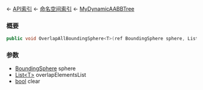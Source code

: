← [API索引](Api-Index) ← [命名空间索引](Namespace-Index) ← [MyDynamicAABBTree](VRageMath.MyDynamicAABBTree)

### 概要

```csharp
public void OverlapAllBoundingSphere<T>(ref BoundingSphere sphere, List<T> overlapElementsList, bool clear = default)
```

### 参数

* [BoundingSphere](VRageMath.BoundingSphere) sphere
* [List&lt;T&gt;](https://docs.microsoft.com/en-us/dotnet/api/System.Collections.Generic.List-1?view=netframework-4.6) overlapElementsList
* [bool](https://docs.microsoft.com/en-us/dotnet/api/System.Boolean?view=netframework-4.6) clear
